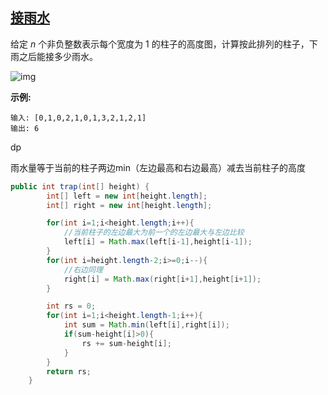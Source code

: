 ## [接雨水](https://leetcode-cn.com/problems/trapping-rain-water/)

给定 *n* 个非负整数表示每个宽度为 1 的柱子的高度图，计算按此排列的柱子，下雨之后能接多少雨水。

![img](https://assets.leetcode-cn.com/aliyun-lc-upload/uploads/2018/10/22/rainwatertrap.png)

**示例:**

```
输入: [0,1,0,2,1,0,1,3,2,1,2,1]
输出: 6
```

dp

雨水量等于当前的柱子两边min（左边最高和右边最高）减去当前柱子的高度

```java
public int trap(int[] height) {
        int[] left = new int[height.length];
        int[] right = new int[height.length];

        for(int i=1;i<height.length;i++){
            //当前柱子的左边最大为前一个的左边最大与左边比较
            left[i] = Math.max(left[i-1],height[i-1]);
        }
        for(int i=height.length-2;i>=0;i--){
            //右边同理
            right[i] = Math.max(right[i+1],height[i+1]);
        }

        int rs = 0;
        for(int i=1;i<height.length-1;i++){
            int sum = Math.min(left[i],right[i]);
            if(sum-height[i]>0){
                rs += sum-height[i];
            }
        }
        return rs;
    }
```

